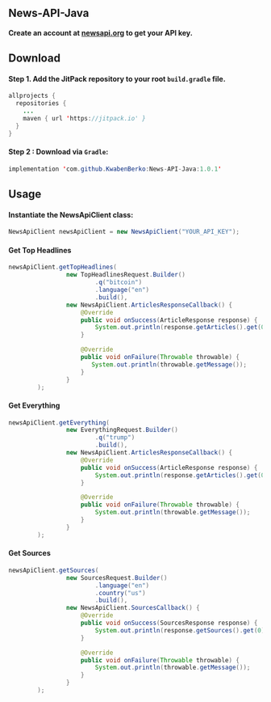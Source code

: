 ## News-API-Java

**Create an account at [newsapi.org](https://newsapi.org/) to get your API key.**


## Download

#### Step 1. Add the JitPack repository to your root ```build.gradle``` file.

``` java
allprojects {
  repositories {
    ...
    maven { url 'https://jitpack.io' }
  }
}
```

#### Step 2 : Download via ```Gradle```:

```java
implementation 'com.github.KwabenBerko:News-API-Java:1.0.1'
```


## Usage

#### Instantiate the NewsApiClient class:

``` java 
NewsApiClient newsApiClient = new NewsApiClient("YOUR_API_KEY");
```

#### Get Top Headlines

```java
newsApiClient.getTopHeadlines(
                new TopHeadlinesRequest.Builder()
                        .q("bitcoin")
                        .language("en")
                        .build(),
                new NewsApiClient.ArticlesResponseCallback() {
                    @Override
                    public void onSuccess(ArticleResponse response) {
                        System.out.println(response.getArticles().get(0).getTitle());
                    }

                    @Override
                    public void onFailure(Throwable throwable) {
                       System.out.println(throwable.getMessage());
                    }
                }
        );
```

#### Get Everything

```java
newsApiClient.getEverything(
                new EverythingRequest.Builder()
                        .q("trump")
                        .build(),
                new NewsApiClient.ArticlesResponseCallback() {
                    @Override
                    public void onSuccess(ArticleResponse response) {
                        System.out.println(response.getArticles().get(0).getTitle());
                    }

                    @Override
                    public void onFailure(Throwable throwable) {
                        System.out.println(throwable.getMessage());
                    }
                }
        );
```

#### Get Sources
```java
newsApiClient.getSources(
                new SourcesRequest.Builder()
                        .language("en")
                        .country("us")
                        .build(),
                new NewsApiClient.SourcesCallback() {
                    @Override
                    public void onSuccess(SourcesResponse response) {
                        System.out.println(response.getSources().get(0).getName());
                    }

                    @Override
                    public void onFailure(Throwable throwable) {
                        System.out.println(throwable.getMessage());
                    }
                }
        );
```




